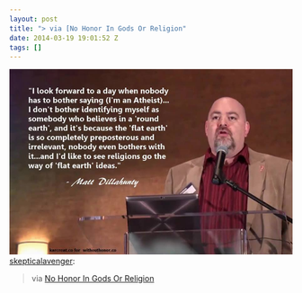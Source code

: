 ```yaml
---
layout: post
title: "> via [No Honor In Gods Or Religion"
date: 2014-03-19 19:01:52 Z
tags: []
---
```

![](/media/2014/03/80086214555.jpg)
[skepticalavenger](http://skepticalavenger.tumblr.com/post/80078475925/via-no-honor-in-gods-or-religion):

> via [No Honor In Gods Or Religion](https://www.facebook.com/withouthonor)
